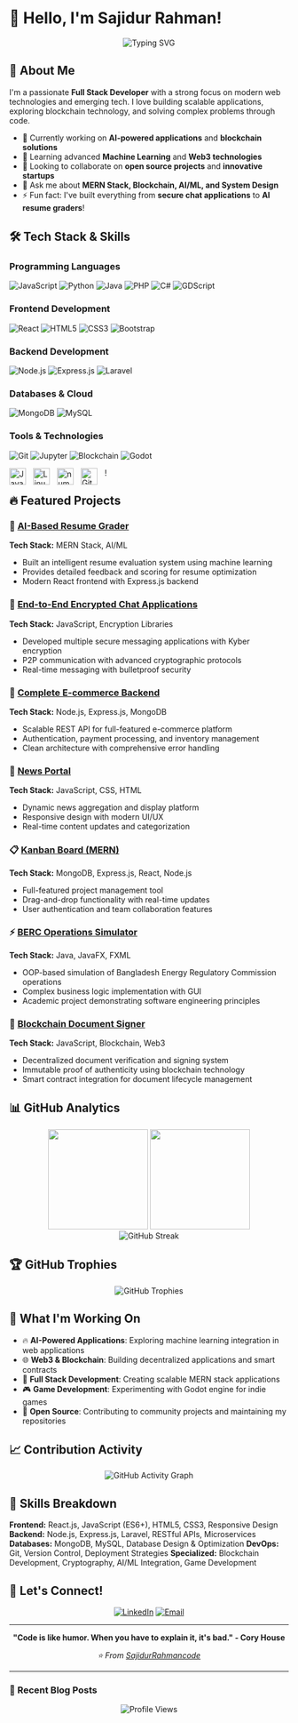 # 👋 Hello, I'm Sajidur Rahman!

<div align="center">
  <img src="https://readme-typing-svg.herokuapp.com?font=Fira+Code&pause=1000&color=2E9EF7&width=435&lines=Aspiring+Full+Stack+Developer;Aspiring+MERN+Stack+Developer;Problem+Solver;AI+%26+ML+Explorer" alt="Typing SVG" />
</div>

## 🚀 About Me

I'm a passionate **Full Stack Developer** with a strong focus on modern web technologies and emerging tech. I love building scalable applications, exploring blockchain technology, and solving complex problems through code.

- 🔭 Currently working on **AI-powered applications** and **blockchain solutions**
- 🌱 Learning advanced **Machine Learning** and **Web3 technologies**
- 👯 Looking to collaborate on **open source projects** and **innovative startups**
- 💬 Ask me about **MERN Stack, Blockchain, AI/ML, and System Design**
- ⚡ Fun fact: I've built everything from **secure chat applications** to **AI resume graders**!

## 🛠️ Tech Stack & Skills

### Programming Languages
![JavaScript](https://img.shields.io/badge/-JavaScript-F7DF1E?style=flat-square&logo=javascript&logoColor=black)
![Python](https://img.shields.io/badge/-Python-3776AB?style=flat-square&logo=python&logoColor=white)
![Java](https://img.shields.io/badge/-Java-007396?style=flat-square&logo=java&logoColor=white)
![PHP](https://img.shields.io/badge/-PHP-777BB4?style=flat-square&logo=php&logoColor=white)
![C#](https://img.shields.io/badge/-C%23-239120?style=flat-square&logo=c-sharp&logoColor=white)
![GDScript](https://img.shields.io/badge/-GDScript-478CBF?style=flat-square&logo=godot-engine&logoColor=white)

### Frontend Development
![React](https://img.shields.io/badge/-React-61DAFB?style=flat-square&logo=react&logoColor=black)
![HTML5](https://img.shields.io/badge/-HTML5-E34F26?style=flat-square&logo=html5&logoColor=white)
![CSS3](https://img.shields.io/badge/-CSS3-1572B6?style=flat-square&logo=css3&logoColor=white)
![Bootstrap](https://img.shields.io/badge/-Bootstrap-7952B3?style=flat-square&logo=bootstrap&logoColor=white)

### Backend Development
![Node.js](https://img.shields.io/badge/-Node.js-339933?style=flat-square&logo=node.js&logoColor=white)
![Express.js](https://img.shields.io/badge/-Express.js-000000?style=flat-square&logo=express&logoColor=white)
![Laravel](https://img.shields.io/badge/-Laravel-FF2D20?style=flat-square&logo=laravel&logoColor=white)

### Databases & Cloud
![MongoDB](https://img.shields.io/badge/-MongoDB-47A248?style=flat-square&logo=mongodb&logoColor=white)
![MySQL](https://img.shields.io/badge/-MySQL-4479A1?style=flat-square&logo=mysql&logoColor=white)

### Tools & Technologies
![Git](https://img.shields.io/badge/-Git-F05032?style=flat-square&logo=git&logoColor=white)
![Jupyter](https://img.shields.io/badge/-Jupyter-F37626?style=flat-square&logo=jupyter&logoColor=white)
![Blockchain](https://img.shields.io/badge/-Blockchain-121D33?style=flat-square&logo=blockchain-dot-com&logoColor=white)
![Godot](https://img.shields.io/badge/-Godot-478CBF?style=flat-square&logo=godot-engine&logoColor=white)

<img align="left" alt="Java" width="30px" style="padding-right:10px;" src="https://cdn.jsdelivr.net/gh/devicons/devicon/icons/java/java-original.svg"/>
<img align="left" alt="Linux" width="30px" style="padding-right:10px;" src="https://cdn.jsdelivr.net/gh/devicons/devicon/icons/linux/linux-original.svg" />
<img align="left" alt="numpy" width="30px" style="padding-right:10px;" src="https://cdn.jsdelivr.net/gh/devicons/devicon@latest/icons/numpy/numpy-original-wordmark.svg" />    
<img align="left" alt="GitHub" width="30px" style="padding-right:10px;" src="https://cdn.jsdelivr.net/gh/devicons/devicon/icons/github/github-original.svg" />

!
## 🔥 Featured Projects

### 🤖 [AI-Based Resume Grader](https://github.com/SajidurRahmancode/AI-Based-Resume-Grader-using-MERN)
**Tech Stack:** MERN Stack, AI/ML
- Built an intelligent resume evaluation system using machine learning
- Provides detailed feedback and scoring for resume optimization
- Modern React frontend with Express.js backend

### 🔐 [End-to-End Encrypted Chat Applications](https://github.com/SajidurRahmancode/End-to-End-encrypted-Chat)
**Tech Stack:** JavaScript, Encryption Libraries
- Developed multiple secure messaging applications with Kyber encryption
- P2P communication with advanced cryptographic protocols
- Real-time messaging with bulletproof security

### 🏢 [Complete E-commerce Backend](https://github.com/SajidurRahmancode/Complete-E-commerce-project-Backend)
**Tech Stack:** Node.js, Express.js, MongoDB
- Scalable REST API for full-featured e-commerce platform
- Authentication, payment processing, and inventory management
- Clean architecture with comprehensive error handling

### 📰 [News Portal](https://github.com/SajidurRahmancode/News-Portal-Public)
**Tech Stack:** JavaScript, CSS, HTML
- Dynamic news aggregation and display platform
- Responsive design with modern UI/UX
- Real-time content updates and categorization

### 📋 [Kanban Board (MERN)](https://github.com/SajidurRahmancode/Kanban-board-Using-Mern)
**Tech Stack:** MongoDB, Express.js, React, Node.js
- Full-featured project management tool
- Drag-and-drop functionality with real-time updates
- User authentication and team collaboration features

### ⚡ [BERC Operations Simulator](https://github.com/SajidurRahmancode/Simulating-operations-of-BERC-using-Java-and-fxml)
**Tech Stack:** Java, JavaFX, FXML
- OOP-based simulation of Bangladesh Energy Regulatory Commission operations
- Complex business logic implementation with GUI
- Academic project demonstrating software engineering principles

### 🔗 [Blockchain Document Signer](https://github.com/SajidurRahmancode/Blockchain-based-document-signer)
**Tech Stack:** JavaScript, Blockchain, Web3
- Decentralized document verification and signing system
- Immutable proof of authenticity using blockchain technology
- Smart contract integration for document lifecycle management

## 📊 GitHub Analytics

<div align="center">
  <img height="180em" src="https://github-readme-stats.vercel.app/api?username=SajidurRahmancode&show_icons=true&theme=tokyonight&include_all_commits=true&count_private=true"/>
  <img height="180em" src="https://github-readme-stats.vercel.app/api/top-langs/?username=SajidurRahmancode&layout=compact&langs_count=8&theme=tokyonight"/>
</div>

<div align="center">
  <img src="https://github-readme-streak-stats.herokuapp.com/?user=SajidurRahmancode&theme=tokyonight" alt="GitHub Streak" />
</div>

## 🏆 GitHub Trophies
<div align="center">
  <img src="https://github-profile-trophy.vercel.app/?username=SajidurRahmancode&theme=tokyonight&no-frame=false&no-bg=false&margin-w=4" alt="GitHub Trophies" />
</div>

## 💼 What I'm Working On

- 🔥 **AI-Powered Applications**: Exploring machine learning integration in web applications
- 🌐 **Web3 & Blockchain**: Building decentralized applications and smart contracts
- 📱 **Full Stack Development**: Creating scalable MERN stack applications
- 🎮 **Game Development**: Experimenting with Godot engine for indie games
- 🚀 **Open Source**: Contributing to community projects and maintaining my repositories

## 📈 Contribution Activity

<div align="center">
  <img src="https://github-readme-activity-graph.vercel.app/graph?username=SajidurRahmancode&theme=tokyo-night" alt="GitHub Activity Graph" />
</div>

## 🎯 Skills Breakdown

**Frontend:** React.js, JavaScript (ES6+), HTML5, CSS3, Responsive Design
**Backend:** Node.js, Express.js, Laravel, RESTful APIs, Microservices
**Databases:** MongoDB, MySQL, Database Design & Optimization
**DevOps:** Git, Version Control, Deployment Strategies
**Specialized:** Blockchain Development, Cryptography, AI/ML Integration, Game Development

## 🤝 Let's Connect!

<div align="center">
  
[![LinkedIn](https://img.shields.io/badge/-LinkedIn-0077B5?style=for-the-badge&logo=linkedin&logoColor=white)](https://www.linkedin.com/in/iamsajidur/)
[![Email](https://img.shields.io/badge/-Email-D14836?style=for-the-badge&logo=gmail&logoColor=white)](mailto:sajidurrahman172@gmail.com)

</div>

---

<div align="center">
  
**"Code is like humor. When you have to explain it, it's bad." - Cory House**

*⭐ From [SajidurRahmancode](https://github.com/SajidurRahmancode)*

</div>

---

### 📝 Recent Blog Posts
<!-- BLOG-POST-LIST:START -->
<!-- BLOG-POST-LIST:END -->

<div align="center">
  <img src="https://komarev.com/ghpvc/?username=SajidurRahmancode&color=blueviolet&style=flat-square&label=Profile+Views" alt="Profile Views" />
</div>
